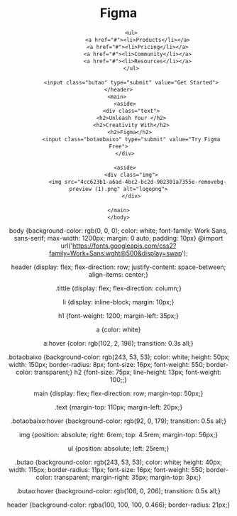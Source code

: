 <!DOCTYPE html>
<html lang="en">
<head>
    <link rel="stylesheet" href="styles.css">
    <meta charset="UTF-8">
    <meta name="viewport" content="width=device-width, initial-scale=1.0">
    <title>Digital</title>
</head>
<body>
    <header>
        <div class="tittle">
            <h1>Figma</h1>
        </div>

            <ul>
                <a href="#"><li>Products</li></a>
                <a href="#"><li>Pricing</li></a>
                <a href="#"><li>Community</li></a>
                <a href="#"><li>Resources</li></a>
            </ul>

            <input class="butao" type="submit" value="Get Started">
    </header>
    <main> 
        <aside>
            <div class="text">
            <h2>Unleash Your </h2>
            <h2>Creativity With</h2>
            <h2>Figma</h2> 
            <input class="botaobaixo" type="submit" value="Try Figma Free">
        </div>
            
        <aside>
            <div class="img">
                <img src="4cc623b1-a6ad-4bc2-bc2d-902301a7355e-removebg-preview (1).png" alt="logopng">
            </div>
    
    </main>
    </body>
</html>


body {background-color: rgb(0, 0, 0); color: white; font-family: Work Sans, sans-serif; max-width: 1200px; margin: 0 auto; padding: 10px}
@import url('https://fonts.googleapis.com/css2?family=Work+Sans:wght@500&display=swap');

header {display: flex;
flex-direction: row;
justify-content: space-between;
align-items: center;}

.tittle {display: flex;
flex-direction: column;}

li {display: inline-block; margin: 10px;}

h1 {font-weight: 1200; margin-left: 35px;}

a {color: white}

a:hover {color: rgb(102, 2, 196); transition: 0.3s all;}

.botaobaixo {background-color: rgb(243, 53, 53); color: white; height: 50px; width: 150px; border-radius: 8px; 
     font-size: 16px; font-weight: 550;
    border-color: transparent;}
h2 {font-size: 75px; line-height: 13px; font-weight: 100;;}

main {display: flex; flex-direction: row; margin-top: 50px;}

.text {margin-top: 110px; margin-left: 20px;}

.botaobaixo:hover {background-color: rgb(92, 0, 179); transition: 0.5s all;}

img {position: absolute; right: 6rem; top: 4.5rem; margin-top: 56px;}

ul {position: absolute; left: 25rem;}

.butao {background-color: rgb(243, 53, 53); color: white; height: 40px; width: 115px; border-radius: 11px; 
    font-size: 16px; font-weight: 550;
   border-color: transparent; margin-right: 35px; margin-top: 3px;}

   .butao:hover {background-color: rgb(106, 0, 206); transition: 0.5s all;}

header {background-color: rgba(100, 100, 100, 0.466); border-radius: 21px;}
